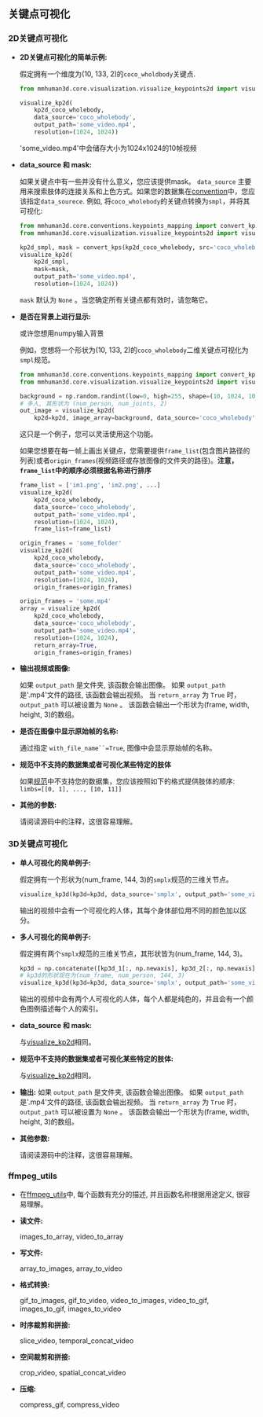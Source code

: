 ## 关键点可视化

### 2D关键点可视化
- **2D关键点可视化的简单示例:**

    假定拥有一个维度为(10, 133, 2)的`coco_wholdbody`关键点.
    ```python
    from mmhuman3d.core.visualization.visualize_keypoints2d import visualize_kp2d

    visualize_kp2d(
        kp2d_coco_wholebody,
        data_source='coco_wholebody',
        output_path='some_video.mp4',
        resolution=(1024, 1024))
    ```
    'some_video.mp4'中会储存大小为1024x1024的10帧视频

- **data_source 和 mask:**

    如果关键点中有一些并没有什么意义，您应该提供mask。
    `data_source` 主要用来搜索肢体的连接关系和上色方式。如果您的数据集在[convention](https://github.com/open-mmlab/mmhuman3d/tree/main/mmhuman3d/core/conventions/keypoints_mapping/)中，您应该指定`data_sourece`.
    例如, 将`coco_wholebody`的关键点转换为`smpl`，并将其可视化:
    ```python
    from mmhuman3d.core.conventions.keypoints_mapping import convert_kps
    from mmhuman3d.core.visualization.visualize_keypoints2d import visualize_kp2d

    kp2d_smpl, mask = convert_kps(kp2d_coco_wholebody, src='coco_wholebody', dst='smpl')
    visualize_kp2d(
        kp2d_smpl,
        mask=mask,
        output_path='some_video.mp4',
        resolution=(1024, 1024))
    ```
    `mask` 默认为 `None` 。当您确定所有关键点都有效时，请忽略它。


- **是否在背景上进行显示:**

    或许您想用numpy输入背景

    例如，您想将一个形状为(10, 133, 2)的`coco_wholebody`二维关键点可视化为`smpl`规范。
    ```python
    from mmhuman3d.core.conventions.keypoints_mapping import convert_kps
    from mmhuman3d.core.visualization.visualize_keypoints2d import visualize_kp2d

    background = np.random.randint(low=0, high=255, shape=(10, 1024, 1024, 4))
    # 多人, 其形状为 (num_person, num_joints, 2)
    out_image = visualize_kp2d(
        kp2d=kp2d, image_array=background, data_source='coco_wholebody', return_array=True)

    ```
    这只是一个例子，您可以灵活使用这个功能。

    如果您想要在每一帧上画出关键点，您需要提供`frame_list`(包含图片路径的列表)或者`origin_frames`(视频路径或存放图像的文件夹的路径)。**注意，`frame_list`中的顺序必须根据名称进行排序**
    ```python
    frame_list = ['im1.png', 'im2.png', ...]
    visualize_kp2d(
        kp2d_coco_wholebody,
        data_source='coco_wholebody',
        output_path='some_video.mp4',
        resolution=(1024, 1024),
        frame_list=frame_list)

    origin_frames = 'some_folder'
    visualize_kp2d(
        kp2d_coco_wholebody,
        data_source='coco_wholebody',
        output_path='some_video.mp4',
        resolution=(1024, 1024),
        origin_frames=origin_frames)

    origin_frames = 'some.mp4'
    array = visualize_kp2d(
        kp2d_coco_wholebody,
        data_source='coco_wholebody',
        output_path='some_video.mp4',
        resolution=(1024, 1024),
        return_array=True,
        origin_frames=origin_frames)

    ```

- **输出视频或图像:**

    如果 `output_path` 是文件夹, 该函数会输出图像。
    如果 `output_path` 是'.mp4'文件的路径, 该函数会输出视频。
    当 `return_array` 为 `True` 时，`output_path` 可以被设置为 `None` 。 该函数会输出一个形状为(frame, width, height, 3)的数组。

- **是否在图像中显示原始帧的名称:**

    通过指定 `with_file_name``=True`, 图像中会显示原始帧的名称。

- **规范中不支持的数据集或者可视化某些特定的肢体**

    如果[规范](https://github.com/open-mmlab/mmhuman3d/tree/main/mmhuman3d/core/conventions/keypoints_mapping/)中不支持您的数据集，您应该按照如下的格式提供肢体的顺序:
    `limbs=[[0, 1], ..., [10, 11]]`

- **其他的参数:**

    请阅读源码中的注释，这很容易理解。

### 3D关键点可视化

- **单人可视化的简单例子:**

    假定拥有一个形状为(num_frame, 144, 3)的`smplx`规范的三维关节点。
    ```python
    visualize_kp3d(kp3d=kp3d, data_source='smplx', output_path='some_video.mp4')
    ```
    输出的视频中会有一个可视化的人体，其每个身体部位用不同的颜色加以区分。

- **多人可视化的简单例子:**

    假定拥有两个`smplx`规范的三维关节点，其形状皆为(num_frame, 144, 3)。
    ```python
    kp3d = np.concatenate([kp3d_1[:, np.newaxis], kp3d_2[:, np.newaxis]], axis=1)
    # kp3d的形状现在为(num_frame, num_person, 144, 3)
    visualize_kp3d(kp3d=kp3d, data_source='smplx', output_path='some_video.mp4')
    ```
    输出的视频中会有两个人可视化的人体，每个人都是纯色的，并且会有一个颜色图例描述每个人的索引。

- **data_source 和 mask:**

    与[visualize_kp2d](#visualize_kp2d)相同。

- **规范中不支持的数据集或者可视化某些特定的肢体:**

    与[visualize_kp2d](#visualize_kp2d)相同。

- **输出:**
    如果 `output_path` 是文件夹, 该函数会输出图像。
    如果 `output_path` 是'.mp4'文件的路径, 该函数会输出视频。
    当 `return_array` 为 `True` 时，`output_path` 可以被设置为 `None` 。 该函数会输出一个形状为(frame, width, height, 3)的数组。

- **其他参数:**

    请阅读源码中的注释，这很容易理解。


### ffmpeg_utils
- 在[ffmpeg_utils](https://github.com/open-mmlab/mmhuman3d/tree/main/mmhuman3d/utils/ffmpeg_utils.py)中, 每个函数有充分的描述, 并且函数名称根据用途定义, 很容易理解。

- **读文件:**

    images_to_array, video_to_array

- **写文件:**

    array_to_images, array_to_video

- **格式转换:**

    gif_to_images, gif_to_video,  video_to_images, video_to_gif, images_to_gif, images_to_video

- **时序裁剪和拼接:**

    slice_video, temporal_concat_video

- **空间裁剪和拼接:**

    crop_video, spatial_concat_video

- **压缩:**

    compress_gif, compress_video
